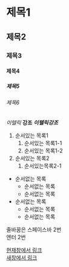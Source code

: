 # 제목1
## 제목2
### 제목3
#### 제목4
##### 제목5
###### 제목6

*이텔릭*
**강조**
***이텔릭강조***

1. 순서있는 목록1
    1. 순서있는 목록1-1
    1. 순서있는 목록1-2
1. 순서있는 목록2
    1. 순서있는목록2-1
- 순서없는 목록
	- 순서없는 목록 
    - 순서없는 목록
- 순서없는 목록
	- 순서없는 목록
    - 순서없는 목록


줄바꿈은 스페이스바 2번  
엔터 2번

[현재창에서 링크](https://pam7461.github.io/grid/ex01.html)  
<a href="https://pam7461.github.io/grid/ex01.html" target="_blank">새창에서 링크</a>

